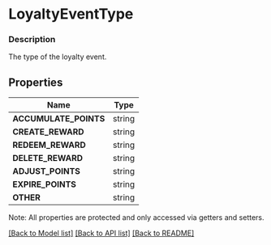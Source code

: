 # LoyaltyEventType

### Description

The type of the loyalty event.

## Properties
Name | Type
------------ | -------------
**ACCUMULATE_POINTS** | string
**CREATE_REWARD** | string
**REDEEM_REWARD** | string
**DELETE_REWARD** | string
**ADJUST_POINTS** | string
**EXPIRE_POINTS** | string
**OTHER** | string

Note: All properties are protected and only accessed via getters and setters.

[[Back to Model list]](../../README.md#documentation-for-models) [[Back to API list]](../../README.md#documentation-for-api-endpoints) [[Back to README]](../../README.md)

